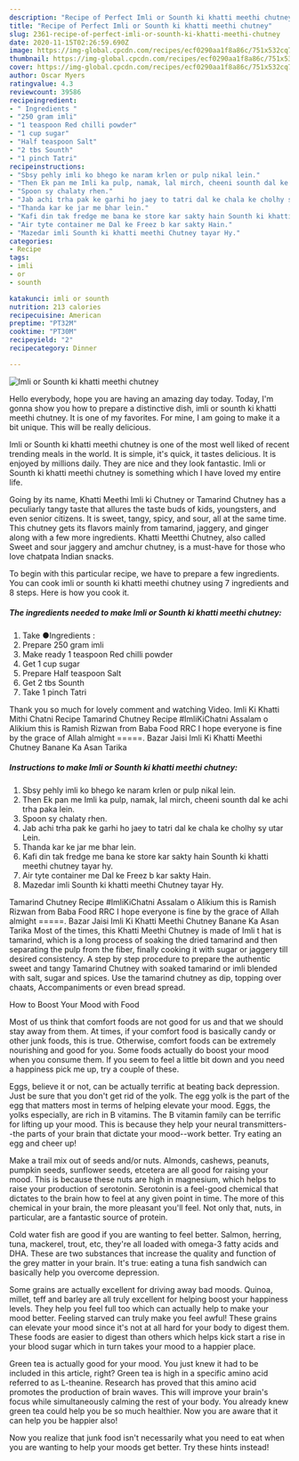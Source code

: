 ```yaml
---
description: "Recipe of Perfect Imli or Sounth ki khatti meethi chutney"
title: "Recipe of Perfect Imli or Sounth ki khatti meethi chutney"
slug: 2361-recipe-of-perfect-imli-or-sounth-ki-khatti-meethi-chutney
date: 2020-11-15T02:26:59.690Z
image: https://img-global.cpcdn.com/recipes/ecf0290aa1f8a86c/751x532cq70/imli-or-sounth-ki-khatti-meethi-chutney-recipe-main-photo.jpg
thumbnail: https://img-global.cpcdn.com/recipes/ecf0290aa1f8a86c/751x532cq70/imli-or-sounth-ki-khatti-meethi-chutney-recipe-main-photo.jpg
cover: https://img-global.cpcdn.com/recipes/ecf0290aa1f8a86c/751x532cq70/imli-or-sounth-ki-khatti-meethi-chutney-recipe-main-photo.jpg
author: Oscar Myers
ratingvalue: 4.3
reviewcount: 39586
recipeingredient:
- " Ingredients "
- "250 gram imli"
- "1 teaspoon Red chilli powder"
- "1 cup sugar"
- "Half teaspoon Salt"
- "2 tbs Sounth"
- "1 pinch Tatri"
recipeinstructions:
- "Sbsy pehly imli ko bhego ke naram krlen or pulp nikal lein."
- "Then Ek pan me Imli ka pulp, namak, lal mirch, cheeni sounth dal ke achi trha paka lein."
- "Spoon sy chalaty rhen."
- "Jab achi trha pak ke garhi ho jaey to tatri dal ke chala ke cholhy sy utar Lein."
- "Thanda kar ke jar me bhar lein."
- "Kafi din tak fredge me bana ke store kar sakty hain Sounth ki khatti meethi chutney tayar hy."
- "Air tyte container me Dal ke Freez b kar sakty Hain."
- "Mazedar imli Sounth ki khatti meethi Chutney tayar Hy."
categories:
- Recipe
tags:
- imli
- or
- sounth

katakunci: imli or sounth 
nutrition: 213 calories
recipecuisine: American
preptime: "PT32M"
cooktime: "PT30M"
recipeyield: "2"
recipecategory: Dinner

---
```



![Imli or Sounth ki khatti meethi chutney](https://img-global.cpcdn.com/recipes/ecf0290aa1f8a86c/751x532cq70/imli-or-sounth-ki-khatti-meethi-chutney-recipe-main-photo.jpg)

Hello everybody, hope you are having an amazing day today. Today, I'm gonna show you how to prepare a distinctive dish, imli or sounth ki khatti meethi chutney. It is one of my favorites. For mine, I am going to make it a bit unique. This will be really delicious.

Imli or Sounth ki khatti meethi chutney is one of the most well liked of recent trending meals in the world. It is simple, it's quick, it tastes delicious. It is enjoyed by millions daily. They are nice and they look fantastic. Imli or Sounth ki khatti meethi chutney is something which I have loved my entire life.

Going by its name, Khatti Meethi Imli ki Chutney or Tamarind Chutney has a peculiarly tangy taste that allures the taste buds of kids, youngsters, and even senior citizens. It is sweet, tangy, spicy, and sour, all at the same time. This chutney gets its flavors mainly from tamarind, jaggery, and ginger along with a few more ingredients. Khatti Meetthi Chutney, also called Sweet and sour jaggery and amchur chutney, is a must-have for those who love chatpata Indian snacks.


To begin with this particular recipe, we have to prepare a few ingredients. You can cook imli or sounth ki khatti meethi chutney using 7 ingredients and 8 steps. Here is how you cook it.

<!--inarticleads1-->

##### The ingredients needed to make Imli or Sounth ki khatti meethi chutney:

1. Take  ●Ingredients :
1. Prepare 250 gram imli
1. Make ready 1 teaspoon Red chilli powder
1. Get 1 cup sugar
1. Prepare Half teaspoon Salt
1. Get 2 tbs Sounth
1. Take 1 pinch Tatri


Thank you so much for lovely comment and watching Video. Imli Ki Khatti Mithi Chatni Recipe Tamarind Chutney Recipe #ImliKiChatni Assalam o Alikium this is Ramish Rizwan from Baba Food RRC I hope everyone is fine by the grace of Allah almight =====. Bazar Jaisi Imli Ki Khatti Meethi Chutney Banane Ka Asan Tarika 

<!--inarticleads2-->

##### Instructions to make Imli or Sounth ki khatti meethi chutney:

1. Sbsy pehly imli ko bhego ke naram krlen or pulp nikal lein.
1. Then Ek pan me Imli ka pulp, namak, lal mirch, cheeni sounth dal ke achi trha paka lein.
1. Spoon sy chalaty rhen.
1. Jab achi trha pak ke garhi ho jaey to tatri dal ke chala ke cholhy sy utar Lein.
1. Thanda kar ke jar me bhar lein.
1. Kafi din tak fredge me bana ke store kar sakty hain Sounth ki khatti meethi chutney tayar hy.
1. Air tyte container me Dal ke Freez b kar sakty Hain.
1. Mazedar imli Sounth ki khatti meethi Chutney tayar Hy.


Tamarind Chutney Recipe #ImliKiChatni Assalam o Alikium this is Ramish Rizwan from Baba Food RRC I hope everyone is fine by the grace of Allah almight =====. Bazar Jaisi Imli Ki Khatti Meethi Chutney Banane Ka Asan Tarika Most of the times, this Khatti Meethi Chutney is made of Imli t hat is tamarind, which is a long process of soaking the dried tamarind and then separating the pulp from the fiber, finally cooking it with sugar or jaggery till desired consistency. A step by step procedure to prepare the authentic sweet and tangy Tamarind Chutney with soaked tamarind or imli blended with salt, sugar and spices. Use the tamarind chutney as dip, topping over chaats, Accompaniments or even bread spread. 

How to Boost Your Mood with Food


Most of us think that comfort foods are not good for us and that we should stay away from them. At times, if your comfort food is basically candy or other junk foods, this is true. Otherwise, comfort foods can be extremely nourishing and good for you. Some foods actually do boost your mood when you consume them. If you seem to feel a little bit down and you need a happiness pick me up, try a couple of these.

Eggs, believe it or not, can be actually terrific at beating back depression. Just be sure that you don't get rid of the yolk. The egg yolk is the part of the egg that matters most in terms of helping elevate your mood. Eggs, the yolks especially, are rich in B vitamins. The B vitamin family can be terrific for lifting up your mood. This is because they help your neural transmitters--the parts of your brain that dictate your mood--work better. Try eating an egg and cheer up!

Make a trail mix out of seeds and/or nuts. Almonds, cashews, peanuts, pumpkin seeds, sunflower seeds, etcetera are all good for raising your mood. This is because these nuts are high in magnesium, which helps to raise your production of serotonin. Serotonin is a feel-good chemical that dictates to the brain how to feel at any given point in time. The more of this chemical in your brain, the more pleasant you'll feel. Not only that, nuts, in particular, are a fantastic source of protein.

Cold water fish are good if you are wanting to feel better. Salmon, herring, tuna, mackerel, trout, etc, they're all loaded with omega-3 fatty acids and DHA. These are two substances that increase the quality and function of the grey matter in your brain. It's true: eating a tuna fish sandwich can basically help you overcome depression. 

Some grains are actually excellent for driving away bad moods. Quinoa, millet, teff and barley are all truly excellent for helping boost your happiness levels. They help you feel full too which can actually help to make your mood better. Feeling starved can truly make you feel awful! These grains can elevate your mood since it's not at all hard for your body to digest them. These foods are easier to digest than others which helps kick start a rise in your blood sugar which in turn takes your mood to a happier place.

Green tea is actually good for your mood. You just knew it had to be included in this article, right? Green tea is high in a specific amino acid referred to as L-theanine. Research has proved that this amino acid promotes the production of brain waves. This will improve your brain's focus while simultaneously calming the rest of your body. You already knew green tea could help you be so much healthier. Now you are aware that it can help you be happier also!

Now you realize that junk food isn't necessarily what you need to eat when you are wanting to help your moods get better. Try  these hints  instead!

